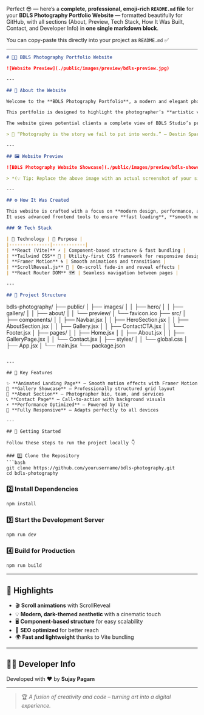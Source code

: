 Perfect 😎 — here’s a **complete, professional, emoji-rich `README.md` file** for your **BDLS Photography Portfolio Website** — formatted beautifully for GitHub, with all sections (About, Preview, Tech Stack, How It Was Built, Contact, and Developer Info) in **one single markdown block**.

You can copy-paste this directly into your project as `README.md` ✅

---

```markdown
# 📸✨ BDLS Photography Portfolio Website

![Website Preview](./public/images/preview/bdls-preview.jpg)

---

## 🌅 About the Website

Welcome to the **BDLS Photography Portfolio**, a modern and elegant photography showcase created for **Digambar Bailkar**, the founder of **BDLS Photography Studio** 🎥📷  

This portfolio is designed to highlight the photographer’s **artistic vision**, **teamwork**, and **services** through stunning visuals, creative storytelling, and smooth animations.  

The website gives potential clients a complete view of BDLS Studio’s professionalism — from **beautiful image galleries** to **detailed about sections** and **contact forms** for easy bookings.  

> 🖤 “Photography is the story we fail to put into words.” – Destin Sparks  

---

## 🖼️ Website Preview

![BDLS Photography Website Showcase](./public/images/preview/bdls-showcase.jpg)

> *(💡 Tip: Replace the above image with an actual screenshot of your site — save it in `/public/images/preview/` folder.)*

---

## ⚙️ How It Was Created

This website is crafted with a focus on **modern design, performance, and storytelling**.  
It uses advanced frontend tools to ensure **fast loading**, **smooth motion**, and **pixel-perfect UI**.  

### 🛠️ Tech Stack

| 🚀 Technology | 🧩 Purpose |
|---------------|------------|
| **React (Vite)** ⚡ | Component-based structure & fast bundling |
| **Tailwind CSS** 🎨 | Utility-first CSS framework for responsive design |
| **Framer Motion** 🌀 | Smooth animations and transitions |
| **ScrollReveal.js** 👀 | On-scroll fade-in and reveal effects |
| **React Router DOM** 🗺️ | Seamless navigation between pages |

---

## 📁 Project Structure

```

bdls-photography/
├── public/
│   ├── images/
│   │   ├── hero/
│   │   ├── gallery/
│   │   ├── about/
│   │   └── preview/
│   └── favicon.ico
├── src/
│   ├── components/
│   │   ├── Navbar.jsx
│   │   ├── HeroSection.jsx
│   │   ├── AboutSection.jsx
│   │   ├── Gallery.jsx
│   │   ├── ContactCTA.jsx
│   │   └── Footer.jsx
│   ├── pages/
│   │   ├── Home.jsx
│   │   ├── About.jsx
│   │   ├── GalleryPage.jsx
│   │   └── Contact.jsx
│   ├── styles/
│   │   └── global.css
│   ├── App.jsx
│   └── main.jsx
└── package.json

````

---

## 🧩 Key Features

✨ **Animated Landing Page** – Smooth motion effects with Framer Motion  
📸 **Gallery Showcase** – Professionally structured grid layout  
👤 **About Section** – Photographer bio, team, and services  
📞 **Contact Page** – Call-to-action with background visuals  
⚡ **Performance Optimized** – Powered by Vite  
📱 **Fully Responsive** – Adapts perfectly to all devices  

---

## 🚀 Getting Started

Follow these steps to run the project locally 👇

### 1️⃣ Clone the Repository
```bash
git clone https://github.com/yourusername/bdls-photography.git
cd bdls-photography
````

### 2️⃣ Install Dependencies

```bash
npm install
```

### 3️⃣ Start the Development Server

```bash
npm run dev
```

### 4️⃣ Build for Production

```bash
npm run build
```

---

## 🌈 Highlights

* 🎬 **Scroll animations** with ScrollReveal
* 💡 **Modern, dark-themed aesthetic** with a cinematic touch
* 🖥️ **Component-based structure** for easy scalability
* 🧠 **SEO optimized** for better reach
* 🌍 **Fast and lightweight** thanks to Vite bundling

---

## 👨‍💻 Developer Info

Developed with ❤️ by **Sujay Pagam**

---

> 🏆 *A fusion of creativity and code – turning art into a digital experience.*

```


